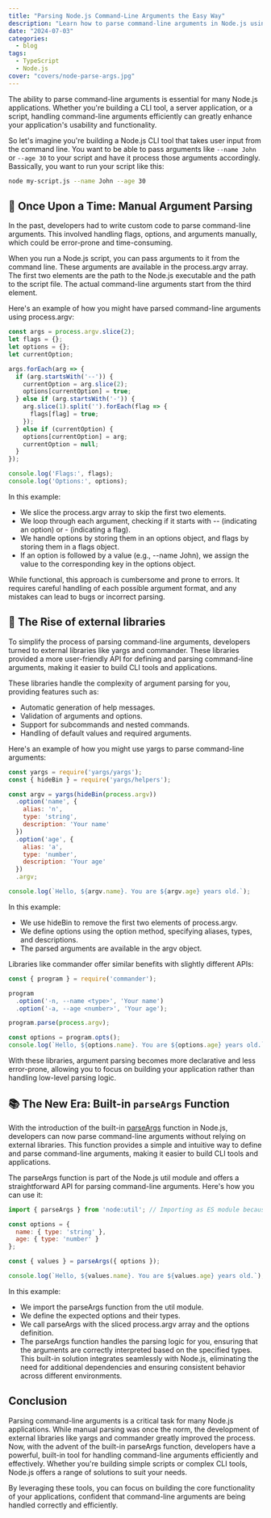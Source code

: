 ```yaml
---
title: "Parsing Node.js Command-Line Arguments the Easy Way"
description: "Learn how to parse command-line arguments in Node.js using built-in `parseArgs` function"
date: "2024-07-03"
categories:
  - blog
tags:
  - TypeScript
  - Node.js
cover: "covers/node-parse-args.jpg"
---
```


The ability to parse command-line arguments is essential for many Node.js applications. Whether you're building a CLI tool, a server application, or a script, handling command-line arguments efficiently can greatly enhance your application's usability and functionality.

So let's imagine you're building a Node.js CLI tool that takes user input from the command line. You want to be able to pass arguments like `--name John` or `--age 30` to your script and have it process those arguments accordingly.
Bassically, you want to run your script like this:

```bash
node my-script.js --name John --age 30
```


## 📜 Once Upon a Time: Manual Argument Parsing


In the past, developers had to write custom code to parse command-line arguments. This involved handling flags, options, and arguments manually, which could be error-prone and time-consuming.

When you run a Node.js script, you can pass arguments to it from the command line. These arguments are available in the process.argv array. The first two elements are the path to the Node.js executable and the path to the script file. The actual command-line arguments start from the third element.

Here's an example of how you might have parsed command-line arguments using process.argv:

```js
const args = process.argv.slice(2);
let flags = {};
let options = {};
let currentOption;

args.forEach(arg => {
  if (arg.startsWith('--')) {
    currentOption = arg.slice(2);
    options[currentOption] = true;
  } else if (arg.startsWith('-')) {
    arg.slice(1).split('').forEach(flag => {
      flags[flag] = true;
    });
  } else if (currentOption) {
    options[currentOption] = arg;
    currentOption = null;
  }
});

console.log('Flags:', flags);
console.log('Options:', options);
```

In this example:
 - We slice the process.argv array to skip the first two elements.
 - We loop through each argument, checking if it starts with -- (indicating an option) or - (indicating a flag).
 - We handle options by storing them in an options object, and flags by storing them in a flags object.
 - If an option is followed by a value (e.g., --name John), we assign the value to the corresponding key in the options object.

While functional, this approach is cumbersome and prone to errors. It requires careful handling of each possible argument format, and any mistakes can lead to bugs or incorrect parsing.

## 📡 The Rise of external libraries

To simplify the process of parsing command-line arguments, developers turned to external libraries like yargs and commander. These libraries provided a more user-friendly API for defining and parsing command-line arguments, making it easier to build CLI tools and applications.

These libraries handle the complexity of argument parsing for you, providing features such as:

- Automatic generation of help messages.
- Validation of arguments and options.
- Support for subcommands and nested commands.
- Handling of default values and required arguments. 

Here's an example of how you might use yargs to parse command-line arguments:

```js
const yargs = require('yargs/yargs');
const { hideBin } = require('yargs/helpers');

const argv = yargs(hideBin(process.argv))
  .option('name', {
    alias: 'n',
    type: 'string',
    description: 'Your name'
  })
  .option('age', {
    alias: 'a',
    type: 'number',
    description: 'Your age'
  })
  .argv;

console.log(`Hello, ${argv.name}. You are ${argv.age} years old.`);
```

In this example:

- We use hideBin to remove the first two elements of process.argv.
- We define options using the option method, specifying aliases, types, and descriptions.
- The parsed arguments are available in the argv object.


Libraries like commander offer similar benefits with slightly different APIs:
```js
const { program } = require('commander');

program
  .option('-n, --name <type>', 'Your name')
  .option('-a, --age <number>', 'Your age');

program.parse(process.argv);

const options = program.opts();
console.log(`Hello, ${options.name}. You are ${options.age} years old.`);
```

With these libraries, argument parsing becomes more declarative and less error-prone, allowing you to focus on building your application rather than handling low-level parsing logic.

## 📚 The New Era: Built-in `parseArgs` Function

With the introduction of the built-in [parseArgs](https://nodejs.org/api/util.html#utilparseargsconfig) function in Node.js, developers can now parse command-line arguments without relying on external libraries. This function provides a simple and intuitive way to define and parse command-line arguments, making it easier to build CLI tools and applications.

The parseArgs function is part of the Node.js util module and offers a straightforward API for parsing command-line arguments. Here's how you can use it:
    
```js
import { parseArgs } from 'node:util'; // Importing as ES module because we're living in a modern world

const options = {
  name: { type: 'string' },
  age: { type: 'number' }
};

const { values } = parseArgs({ options });

console.log(`Hello, ${values.name}. You are ${values.age} years old.`);
```

In this example:
 - We import the parseArgs function from the util module.
 - We define the expected options and their types.
 - We call parseArgs with the sliced process.argv array and the options definition.
 - The parseArgs function handles the parsing logic for you, ensuring that the arguments are correctly interpreted based on the specified types. This built-in solution integrates seamlessly with Node.js, eliminating the need for additional dependencies and ensuring consistent behavior across different environments.

## Conclusion

Parsing command-line arguments is a critical task for many Node.js applications. While manual parsing was once the norm, the development of external libraries like yargs and commander greatly improved the process. Now, with the advent of the built-in parseArgs function, developers have a powerful, built-in tool for handling command-line arguments efficiently and effectively. Whether you're building simple scripts or complex CLI tools, Node.js offers a range of solutions to suit your needs.

By leveraging these tools, you can focus on building the core functionality of your applications, confident that command-line arguments are being handled correctly and efficiently.
